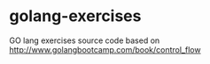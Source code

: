 # golang-exercises

GO lang exercises source code based on http://www.golangbootcamp.com/book/control_flow
